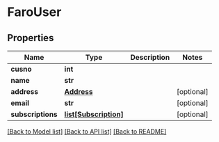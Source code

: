 # FaroUser

## Properties
Name | Type | Description | Notes
------------ | ------------- | ------------- | -------------
**cusno** | **int** |  | 
**name** | **str** |  | 
**address** | [**Address**](Address.md) |  | [optional] 
**email** | **str** |  | [optional] 
**subscriptions** | [**list[Subscription]**](Subscription.md) |  | [optional] 

[[Back to Model list]](../README.md#documentation-for-models) [[Back to API list]](../README.md#documentation-for-api-endpoints) [[Back to README]](../README.md)


